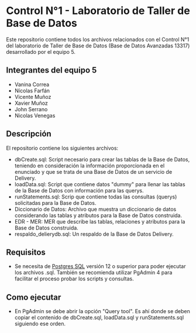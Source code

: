 # Control N°1 - Laboratorio de Taller de Base de Datos
Este repositorio contiene todos los archivos relacionados con el Control N°1 del
laboratorio de Taller de Base de Datos (Base de Datos Avanzadas 13317) desarrollado
por el equipo 5. 
## Integrantes del equipo 5
* Vanina Correa
* Nícolas Farfán
* Vicente Muñoz
* Xavier Muñoz
* John Serrano
* Nicolas Venegas

## Descripción
El repositorio contiene los siguientes archivos:
* dbCreate.sql: Script necesario para crear las tablas de la Base de Datos, teniendo
en consideración la información proporcionada en el enunciado y que se trata de una Base de Datos de un servicio de Delivery.
* loadData.sql: Script que contiene datos "dummy" para llenar las tablas de la Base de Datos con información para las querys.
* runStatements.sql: Scrip que contiene todas las consultas (querys) solicitadas para la Base de Datos.
* Diccionario de Datos: Archivo que muestra un diccionario de datos considerando las tablas y atributos para la Base de Datos construida.
* EDR - MER: MER que describe las tablas, relaciones y atributos para la Base de Datos construida.
* respaldo_delierydb.sql: Un respaldo de la Base de Datos Delivery.

## Requisitos
* Se necesita de [Postgres SQL](https://www.enterprisedb.com/downloads/postgres-postgresql-downloads) versión 12 o superior para poder ejecutar los archivos .sql. También se recomienda utilizar PgAdmin 4 para facilitar el proceso probar los scripts y consultas.

## Como ejecutar
* En PgAdmin se debe abrir la opción "Query tool". Es ahí donde se deben copiar el contenido de dbCreate.sql, loadData.sql y runStatements.sql siguiendo ese orden.
